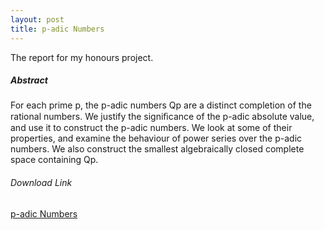 ```yaml
---
layout: post
title: p-adic Numbers
---
```


The report for my honours project.


##### Abstract

For each prime p, the p-adic numbers Qp are a distinct completion of the
rational numbers. We justify the signiﬁcance of the p-adic absolute value, and
use it to construct the p-adic numbers. We look at some of their properties,
and examine the behaviour of power series over the p-adic numbers. We also
construct the smallest algebraically closed complete space containing Qp.

###### Download Link
[p-adic Numbers](https://drive.google.com/file/d/0BxQ7IgGGV_QKVmhxamQyOUtxZ2s/view?usp=sharing)

